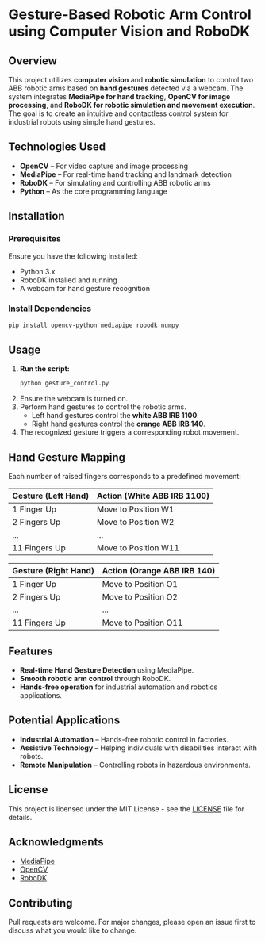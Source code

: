 # Gesture-Based Robotic Arm Control using Computer Vision and RoboDK

## Overview
This project utilizes **computer vision** and **robotic simulation** to control two ABB robotic arms based on **hand gestures** detected via a webcam. The system integrates **MediaPipe for hand tracking**, **OpenCV for image processing**, and **RoboDK for robotic simulation and movement execution**. The goal is to create an intuitive and contactless control system for industrial robots using simple hand gestures.

## Technologies Used
- **OpenCV** – For video capture and image processing
- **MediaPipe** – For real-time hand tracking and landmark detection
- **RoboDK** – For simulating and controlling ABB robotic arms
- **Python** – As the core programming language

## Installation
### Prerequisites
Ensure you have the following installed:
- Python 3.x
- RoboDK installed and running
- A webcam for hand gesture recognition

### Install Dependencies
```bash
pip install opencv-python mediapipe robodk numpy
```

## Usage
1. **Run the script:**
   ```bash
   python gesture_control.py
   ```
2. Ensure the webcam is turned on.
3. Perform hand gestures to control the robotic arms.
   - Left hand gestures control the **white ABB IRB 1100**.
   - Right hand gestures control the **orange ABB IRB 140**.
4. The recognized gesture triggers a corresponding robot movement.

## Hand Gesture Mapping
Each number of raised fingers corresponds to a predefined movement:

| Gesture (Left Hand) | Action (White ABB IRB 1100) |
|---------------------|---------------------------|
| 1 Finger Up        | Move to Position W1       |
| 2 Fingers Up       | Move to Position W2       |
| ...                | ...                        |
| 11 Fingers Up      | Move to Position W11      |

| Gesture (Right Hand) | Action (Orange ABB IRB 140) |
|----------------------|---------------------------|
| 1 Finger Up         | Move to Position O1       |
| 2 Fingers Up        | Move to Position O2       |
| ...                 | ...                        |
| 11 Fingers Up       | Move to Position O11      |

## Features
- **Real-time Hand Gesture Detection** using MediaPipe.
- **Smooth robotic arm control** through RoboDK.
- **Hands-free operation** for industrial automation and robotics applications.

## Potential Applications
- **Industrial Automation** – Hands-free robotic control in factories.
- **Assistive Technology** – Helping individuals with disabilities interact with robots.
- **Remote Manipulation** – Controlling robots in hazardous environments.

## License
This project is licensed under the MIT License - see the [LICENSE](LICENSE) file for details.

## Acknowledgments
- [MediaPipe](https://developers.google.com/mediapipe)
- [OpenCV](https://opencv.org/)
- [RoboDK](https://robodk.com/)

## Contributing
Pull requests are welcome. For major changes, please open an issue first to discuss what you would like to change.

